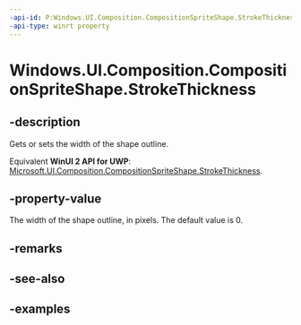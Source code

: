 ```yaml
---
-api-id: P:Windows.UI.Composition.CompositionSpriteShape.StrokeThickness
-api-type: winrt property
---
```


<!-- Property syntax.
public float StrokeThickness { get;  set; }
-->

# Windows.UI.Composition.CompositionSpriteShape.StrokeThickness

## -description

Gets or sets the width of the shape outline.

Equivalent **WinUI 2 API for UWP**: [Microsoft.UI.Composition.CompositionSpriteShape.StrokeThickness](/windows/winui/api/microsoft.ui.composition.compositionspriteshape.strokethickness).

## -property-value

The width of the shape outline, in pixels. The default value is 0.

## -remarks

## -see-also

## -examples

